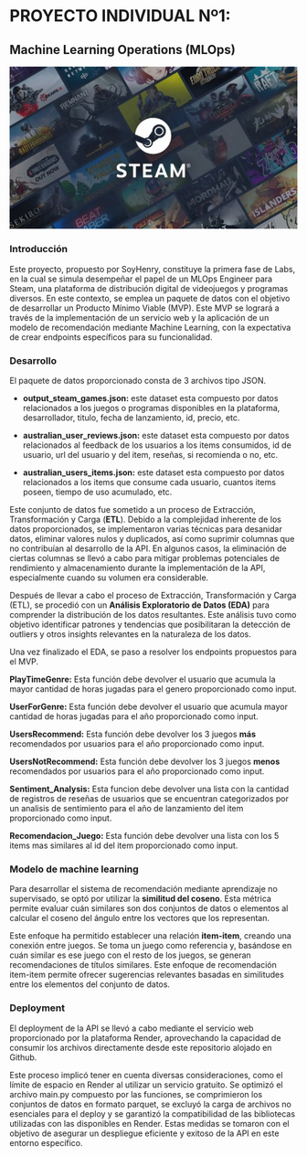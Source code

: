 # PROYECTO INDIVIDUAL Nº1:

## Machine Learning Operations (MLOps)

![Logo de Mi Proyecto](steam.1698425948.767.webp)

### Introducción

Este proyecto, propuesto por SoyHenry, constituye la primera fase de Labs, en la cual se simula desempeñar el papel de un MLOps Engineer para Steam, una plataforma de distribución digital de videojuegos y programas diversos. En este contexto, se emplea un paquete de datos con el objetivo de desarrollar un Producto Mínimo Viable (MVP). Este MVP se logrará a través de la implementación de un servicio web y la aplicación de un modelo de recomendación mediante Machine Learning, con la expectativa de crear endpoints específicos para su funcionalidad.

### Desarrollo

El paquete de datos proporcionado consta de 3 archivos tipo JSON.

- **output_steam_games.json:**  este dataset esta compuesto por datos relacionados a los juegos o programas disponibles en la plataforma, desarrollador, titulo, fecha de lanzamiento, id, precio, etc.

- **australian_user_reviews.json:**  este dataset esta compuesto por datos relacionados al feedback de los usuarios a los items consumidos, id de usuario, url del usuario y del item, reseñas, si recomienda o no, etc.

- **australian_users_items.json:** este dataset esta compuesto por datos relacionados a los items que consume cada usuario, cuantos items poseen, tiempo de uso acumulado, etc. 


Este conjunto de datos fue sometido a un proceso de Extracción, Transformación y Carga (**ETL**). Debido a la complejidad inherente de los datos proporcionados, se implementaron varias técnicas para desanidar datos, eliminar valores nulos y duplicados, así como suprimir columnas que no contribuían al desarrollo de la API. En algunos casos, la eliminación de ciertas columnas se llevó a cabo para mitigar problemas potenciales de rendimiento y almacenamiento durante la implementación de la API, especialmente cuando su volumen era considerable.


Después de llevar a cabo el proceso de Extracción, Transformación y Carga (ETL), se procedió con un **Análisis Exploratorio de Datos (EDA)** para comprender la distribución de los datos resultantes. Este análisis tuvo como objetivo identificar patrones y tendencias que posibilitaran la detección de outliers y otros insights relevantes en la naturaleza de los datos.

Una vez finalizado el EDA, se paso a resolver los endpoints propuestos para el MVP.

**PlayTimeGenre:** Esta función debe devolver el usuario que acumula la mayor cantidad de horas jugadas para el genero proporcionado como input.

**UserForGenre:** Esta función debe devolver el usuario que acumula mayor cantidad de horas jugadas para el año proporcionado como input.

**UsersRecommend:** Esta función debe devolver los 3 juegos **más** recomendados por usuarios para el año proporcionado como input.

**UsersNotRecommend:** Esta función debe devolver los 3 juegos **menos** recomendados por usuarios para el año proporcionado como input.

**Sentiment_Analysis:** Esta funcion debe devolver una lista con la cantidad de registros de reseñas de usuarios que se encuentran categorizados por un analisis de sentimiento para el año de lanzamiento del item proporcionado como input.

**Recomendacion_Juego:** Esta función debe devolver una lista con los 5 items mas similares al id del item proporcionado como input.


### Modelo de machine learning

Para desarrollar el sistema de recomendación mediante aprendizaje no supervisado, se optó por utilizar la **similitud del coseno**. Esta métrica permite evaluar cuán similares son dos conjuntos de datos o elementos al calcular el coseno del ángulo entre los vectores que los representan.

Este enfoque ha permitido establecer una relación **item-item**, creando una conexión entre juegos. Se toma un juego como referencia y, basándose en cuán similar es ese juego con el resto de los juegos, se generan recomendaciones de títulos similares. Este enfoque de recomendación item-item permite ofrecer sugerencias relevantes basadas en similitudes entre los elementos del conjunto de datos.


### Deployment

El deployment de la API se llevó a cabo mediante el servicio web proporcionado por la plataforma Render, aprovechando la capacidad de consumir los archivos directamente desde este repositorio alojado en Github.

Este proceso implicó tener en cuenta diversas consideraciones, como el límite de espacio en Render al utilizar un servicio gratuito. Se optimizó el archivo main.py compuesto por las funciones, se comprimieron los conjuntos de datos en formato parquet, se excluyó la carga de archivos no esenciales para el deploy y se garantizó la compatibilidad de las bibliotecas utilizadas con las disponibles en Render. Estas medidas se tomaron con el objetivo de asegurar un despliegue eficiente y exitoso de la API en este entorno específico.